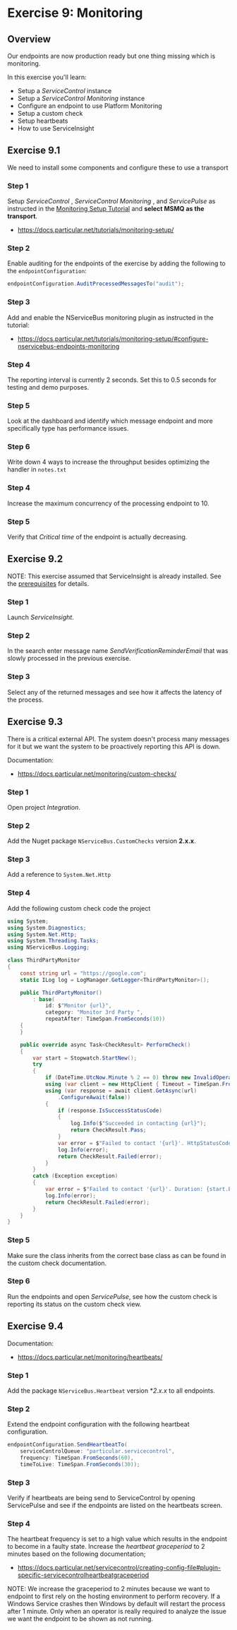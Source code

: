 # Exercise 9: Monitoring



## Overview

Our endpoints are now production ready but one thing missing which is monitoring. 



In this exercise you'll learn:

- Setup a *ServiceControl* instance
- Setup a *ServiceControl Monitoring* instance 
- Configure an endpoint to use Platform Monitoring
- Setup a custom check
- Setup heartbeats
- How to use ServiceInsight





## Exercise 9.1 

We need to install some components and configure these to use a transport



### Step 1

Setup *ServiceControl* , *ServiceControl Monitoring* , and *ServicePulse* as instructed in the [Monitoring Setup Tutorial](https://docs.particular.net/tutorials/monitoring-setup/) and **select MSMQ as the transport**.

- https://docs.particular.net/tutorials/monitoring-setup/



### Step 2

Enable auditing for the endpoints of the exercise by adding the following to the `endpointConfiguration`:

```c#
endpointConfiguration.AuditProcessedMessagesTo("audit");
```



### Step 3

Add and enable the NServiceBus monitoring plugin as instructed in the tutorial:

- https://docs.particular.net/tutorials/monitoring-setup/#configure-nservicebus-endpoints-monitoring

### Step 4

The reporting interval is currently 2 seconds. Set this to 0.5 seconds for testing and demo purposes.

### Step 5

Look at the dashboard and identify which message endpoint and more specifically type has performance issues.

### Step 6

Write down 4 ways to increase the throughput besides optimizing the handler in `notes.txt`

### Step 4

Increase the maximum concurrency of the processing endpoint to 10.

### Step 5

Verify that *Critical time* of the endpoint is actually decreasing.



## Exercise 9.2 

NOTE: This exercise assumed that ServiceInsight is already installed. See the [prerequisites](../../README.md#preparing-your-machine-for-the-workshop) for details.

### Step 1

Launch *ServiceInsight*.

### Step 2

In the search enter message name *SendVerificationReminderEmail* that was slowly processed in the previous exercise.

### Step 3

Select any of the returned messages and see how it affects the latency of the process.



## Exercise 9.3

There is a critical external API. The system doesn't process many messages for it but we want the system to be proactively reporting this API is down.

Documentation:

- https://docs.particular.net/monitoring/custom-checks/



### Step 1

Open project *Integration*.

### Step 2

Add the Nuget package `NServiceBus.CustomChecks` version **2.x.x**.

### Step 3

Add a reference to `System.Net.Http` 

### Step 4

Add the following custom check code the project

```c#
using System;
using System.Diagnostics;
using System.Net.Http;
using System.Threading.Tasks;
using NServiceBus.Logging;

class ThirdPartyMonitor
{
    const string url = "https://google.com";
    static ILog log = LogManager.GetLogger<ThirdPartyMonitor>();

    public ThirdPartyMonitor()
        : base(
            id: $"Monitor {url}",
            category: "Monitor 3rd Party ",
            repeatAfter: TimeSpan.FromSeconds(10))
    {
    }

    public override async Task<CheckResult> PerformCheck()
    {
        var start = Stopwatch.StartNew();
        try
        {
            if (DateTime.UtcNow.Minute % 2 == 0) throw new InvalidOperationException("Current minute is even so I'm failing.");
            using (var client = new HttpClient { Timeout = TimeSpan.FromSeconds(30) })
            using (var response = await client.GetAsync(url)
                .ConfigureAwait(false))
            {
                if (response.IsSuccessStatusCode)
                {
                    log.Info($"Succeeded in contacting {url}");
                    return CheckResult.Pass;
                }
                var error = $"Failed to contact '{url}'. HttpStatusCode: {response.StatusCode}";
                log.Info(error);
                return CheckResult.Failed(error);
            }
        }
        catch (Exception exception)
        {
            var error = $"Failed to contact '{url}'. Duration: {start.Elapsed} Error: {exception.Message}";
            log.Info(error);
            return CheckResult.Failed(error);
        }
    }
}
```



### Step 5

Make sure the class inherits from the correct base class as can be found in the custom check documentation.

### Step 6

Run the endpoints and open *ServicePulse*, see how the custom check is reporting its status on the custom check view.



## Exercise 9.4



Documentation:

- https://docs.particular.net/monitoring/heartbeats/



### Step 1

Add the package `NServiceBus.Heartbeat` version **2.x.x* to all endpoints.

### Step 2

Extend the endpoint configuration with the following heartbeat configuration.

```c#
endpointConfiguration.SendHeartbeatTo(
    serviceControlQueue: "particular.servicecontrol",
    frequency: TimeSpan.FromSeconds(60),
    timeToLive: TimeSpan.FromSeconds(30));
```

### Step 3

Verify if heartbeats are being send to ServiceControl by opening ServicePulse and see if the endpoints are listed on the heartbeats screen.

### Step 4

The heartbeat frequency is set to a high value which results in the endpoint to become in a faulty state. Increase the *heartbeat graceperiod* to 2 minutes based on the following documentation;

- https://docs.particular.net/servicecontrol/creating-config-file#plugin-specific-servicecontrolheartbeatgraceperiod



NOTE: We increase the graceperiod to 2 minutes because we want to endpoint to first rely on the hosting environment to perform recovery. If a Windows Service crashes then Windows by default will restart the process after 1 minute. Only when an operator is really required to analyze the issue we want the endpoint to be shown as not running.

